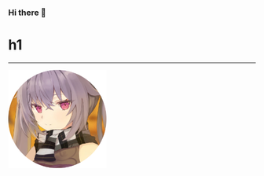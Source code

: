 ### Hi there 👋


<div display: flex>
        <div>
            <h1>
                h1
            </h1>
            <hr>
            <!-- here any code -->
        </div>
        <img src='files/avatar.png' height=200px width=200px>
</div>




###
<!--
**kequin/kequin** is a ✨ _special_ ✨ repository because its `README.md` (this file) appears on your GitHub profile.

Here are some ideas to get you started:

- 🔭 I’m currently working on ...
- 🌱 I’m currently learning ...
- 👯 I’m looking to collaborate on ...
- 🤔 I’m looking for help with ...
- 💬 Ask me about ...
- 📫 How to reach me: ...
- 😄 Pronouns: ...
- ⚡ Fun fact: ...
-->
